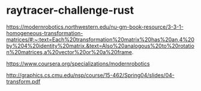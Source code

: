# raytracer-challenge-rust

https://modernrobotics.northwestern.edu/nu-gm-book-resource/3-3-1-homogeneous-transformation-matrices/#:~:text=Each%20transformation%20matrix%20has%20an,4%20by%204%20identity%20matrix.&text=Also%20analogous%20to%20rotation%20matrices,a%20vector%20or%20a%20frame.

https://www.coursera.org/specializations/modernrobotics

http://graphics.cs.cmu.edu/nsp/course/15-462/Spring04/slides/04-transform.pdf